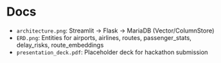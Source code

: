 # Docs

- `architecture.png`: Streamlit → Flask → MariaDB (Vector/ColumnStore)
- `ERD.png`: Entities for airports, airlines, routes, passenger_stats, delay_risks, route_embeddings
- `presentation_deck.pdf`: Placeholder deck for hackathon submission
